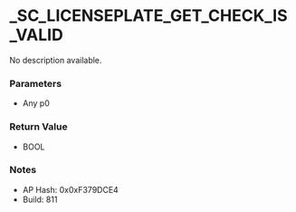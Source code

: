 # _SC_LICENSEPLATE_GET_CHECK_IS_VALID

No description available.

### Parameters
* Any p0

### Return Value
* BOOL

### Notes
* AP Hash: 0x0xF379DCE4
* Build: 811

